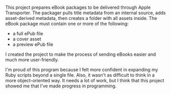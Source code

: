 This project prepares eBook packages to be delivered through Apple Transporter.  The packager pulls title metadata from an internal source, adds asset-derived metadata, then creates a folder with all assets inside. The eBook package must contain one or more of the following: 

* a full ePub file
* a cover asset
* a preview ePub file

I created the project to make the process of sending eBooks easier and much more user-friendly.

I'm proud of this program because I felt more confident in expanding my Ruby scripts beyond a single file.  Also, it wasn't as difficult to think in a more object-oriented way.  It needs a lot of work, but I think that this project showed me that I've made progress in programming.